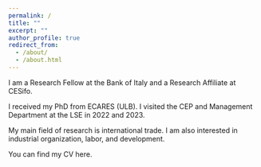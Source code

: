 ```yaml
---
permalink: /
title: ""
excerpt: ""
author_profile: true
redirect_from: 
  - /about/
  - /about.html
---
```

I am a Research Fellow at the <a href="https://www.bancaditalia.it/homepage/index.html" style="text-decoration: none" target="_blank">Bank of Italy</a> and a Research Affiliate at <a href="https://www.cesifo.org/en" style="text-decoration: none" target="_blank">CESifo</a>.

I received my PhD from <a href="https://ecares.ulb.be/" style="text-decoration: none" target="_blank">ECARES (ULB)</a>. I visited the <a href="https://cep.lse.ac.uk/" style="text-decoration: none" target="_blank">CEP</a> and <a href="https://www.lse.ac.uk/management" style="text-decoration: none" target="_blank">Management Department</a> at the <a href="https://lse.ac.uk/" style="text-decoration: none" target="_blank">LSE</a> in 2022 and 2023.

My main field of research is international trade. I am also interested in industrial organization, labor, and development. 

You can find my CV <a href="https://fabrizioleone.github.io/files/CV_Fabrizio_Leone.pdf" style="text-decoration: none" target="_blank">here</a>.

